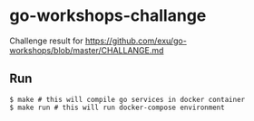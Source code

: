 # go-workshops-challange
Challenge result for https://github.com/exu/go-workshops/blob/master/CHALLANGE.md

## Run
```
$ make # this will compile go services in docker container
$ make run # this will run docker-compose environment 
```